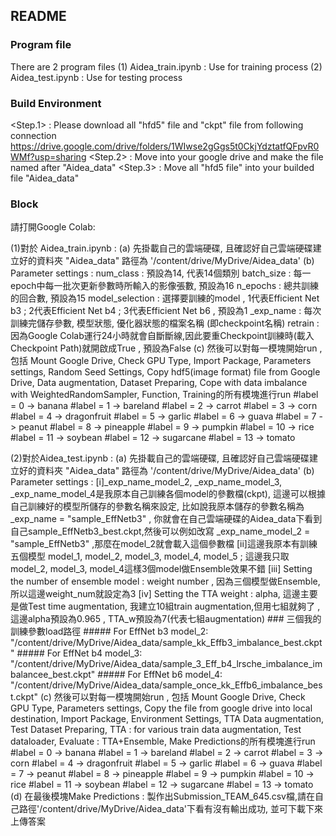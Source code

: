 ## README ##

### Program file ###
There are 2 program files
(1) Aidea_train.ipynb   :  Use for training process
(2) Aidea_test.ipynb    :  Use for testing process

### Build Environment ###
<Step.1> : Please download all "hfd5" file and "ckpt" file from following connection 
            https://drive.google.com/drive/folders/1WIwse2gGgs5t0CkjYdztatfQFpvR0WMf?usp=sharing
<Step.2> : Move into your google drive and make the file named after "Aidea_data"
<Step.3> : Move all "hfd5 file" into your builded file "Aidea_data"

### Block ###
請打開Google Colab:

(1)對於 Aidea_train.ipynb : 
    (a) 先掛載自己的雲端硬碟, 且確認好自己雲端硬碟建立好的資料夾 "Aidea_data" 路徑為 '/content/drive/MyDrive/Aidea_data'
    (b) Parameter settings : 
        num_class : 預設為14, 代表14個類別
        batch_size : 每一epoch中每一批次更新參數時所輸入的影像張數, 預設為16
        n_epochs : 總共訓練的回合數, 預設為15
        model_selection : 選擇要訓練的model , 1代表Efficient Net b3 ; 2代表Efficient Net b4 ; 3代表Efficient Net b6 , 預設為1
        _exp_name : 每次訓練完儲存參數, 模型狀態, 優化器狀態的檔案名稱 (即checkpoint名稱)
        retrain : 因為Google Colab運行24小時就會自斷斷線,因此要重Checkpoint訓練時(載入Checkpoint Path)就開啟成True , 預設為False
    (c) 然後可以對每一模塊開始run , 包括 Mount Google Drive, Check GPU Type, Import Package, Parameters settings, Random Seed Settings, 
        Copy hdf5(image format) file from Google Drive, Data augmentation, Dataset Preparing, Cope with data imbalance with WeightedRandomSampler, 
        Function, Training的所有模塊進行run
        #label = 0 -> banana
        #label = 1 -> bareland
        #label = 2 -> carrot
        #label = 3 -> corn
        #label = 4 -> dragonfruit
        #label = 5 -> garlic
        #label = 6 -> guava
        #label = 7 -> peanut
        #label = 8 -> pineapple
        #label = 9 -> pumpkin
        #label = 10 -> rice
        #label = 11 -> soybean
        #label = 12 -> sugarcane
        #label = 13 -> tomato

(2)對於Aidea_test.ipynb :
    (a) 先掛載自己的雲端硬碟, 且確認好自己雲端硬碟建立好的資料夾 "Aidea_data" 路徑為 '/content/drive/MyDrive/Aidea_data'
    (b) Parameter settings : 
        [i]_exp_name_model_2, _exp_name_model_3, _exp_name_model_4是我原本自己訓練各個model的參數檔(ckpt), 這邊可以根據自己訓練好的模型所儲存的參數名稱來設定,
        比如說我原本儲存的參數名稱為 _exp_name = "sample_EffNetb3" , 你就會在自己雲端硬碟的Aidea_data下看到自己sample_EffNetb3_best.ckpt,然後可以例如改寫
        _exp_name_model_2 = "sample_EffNetb3" ,那麼在model_2就會載入這個參數檔
        [ii]這邊我原本有訓練五個模型 model_1, model_2, model_3, model_4, model_5 ; 這邊我只取model_2, model_3, model_4這樣3個model做Ensemble效果不錯
        [iii] Setting the number of ensemble model : weight number , 因為三個模型做Ensemble,所以這邊weight_num就設定為3
        [iv]  Setting the TTA weight : alpha, 這邊主要是做Test time augmentation, 我建立10組train augmentation,但用七組就夠了 , 這邊alpha預設為0.965 , 
              TTA_w預設為7(代表七組augmentation)
        ### 三個我的訓練參數load路徑
        ##### For EffNet b3 model_2: "/content/drive/MyDrive/Aidea_data/sample_kk_Effb3_imbalance_best.ckpt"
        ##### For EffNet b4 model_3: "/content/drive/MyDrive/Aidea_data/sample_3_Eff_b4_lrsche_imbalance_imbalancee_best.ckpt"
        ##### For EffNet b6 model_4: "/content/drive/MyDrive/Aidea_data/sample_once_kk_Effb6_imbalance_best.ckpt"
    (c) 然後可以對每一模塊開始run , 包括 Mount Google Drive, Check GPU Type, Parameters settings, Copy the file from google drive into local destination, Import Package,
        Environment Settings, TTA Data augmentation, Test Dataset Preparing, TTA : for various train data augmentation, Test dataloader, Evaluate : TTA+Ensemble,
        Make Predictions的所有模塊進行run
        #label = 0 -> banana
        #label = 1 -> bareland
        #label = 2 -> carrot
        #label = 3 -> corn
        #label = 4 -> dragonfruit
        #label = 5 -> garlic
        #label = 6 -> guava
        #label = 7 -> peanut
        #label = 8 -> pineapple
        #label = 9 -> pumpkin
        #label = 10 -> rice
        #label = 11 -> soybean
        #label = 12 -> sugarcane
        #label = 13 -> tomato
    (d) 在最後模塊Make Predictions : 製作出Submission_TEAM_645.csv檔,請在自己路徑'/content/drive/MyDrive/Aidea_data'下看有沒有輸出成功, 並可下載下來上傳答案
